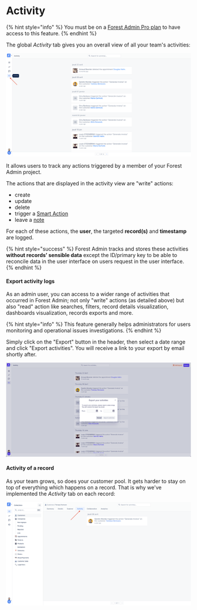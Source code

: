 # Activity

{% hint style="info" %}
You must be on a [Forest Admin Pro plan](https://www.forestadmin.com/pricing) to have access to this feature.
{% endhint %}

The global _Activity_ tab gives you an overall view of all your team's activities:

![](<../.gitbook/assets/image (190).png>)

It allows users to track any actions triggered by a member of your Forest Admin project.

The actions that are displayed in the activity view are "write" actions:

- create
- update
- delete
- trigger a [Smart Action](../collections/actions/create-and-manage-smart-actions.md#what-is-a-smart-action)
- leave a [note](collaboration/communicate-with-notes.md)

For each of these actions, the **user**, the targeted **record(s)** and **timestamp** are logged.

{% hint style="success" %}
Forest Admin tracks and stores these activities **without records’ sensible data** except the ID/primary key to be able to reconcile data in the user interface on users request in the user interface.
{% endhint %}

#### Export activity logs

As an admin user, you can access to a wider range of activities that occurred in Forest Admin; not only "write" actions (as detailed above) but also "read" action like searches, filters, record details visualization, dashboards visualization, records exports and more.

{% hint style="info" %}
This feature generally helps administrators for users monitoring and operational issues investigations.
{% endhint %}

Simply click on the "Export" button in the header, then select a date range and click "Export activities".
You will receive a link to your export by email shortly after.

![](<../.gitbook/assets/image (529).png>)

#### Activity of a record

As your team grows, so does your customer pool. It gets harder to stay on top of everything which happens on a record. That is why we've implemented the _Activity_ tab on each record:

![](<../.gitbook/assets/image (634).png>)
